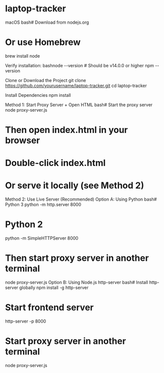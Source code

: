 # laptop-tracker

macOS
bash# Download from nodejs.org
# Or use Homebrew
brew install node

Verify installation:
bashnode --version  # Should be v14.0.0 or higher
npm --version

Clone or Download the Project
git clone https://github.com/yourusername/laptop-tracker.git
cd laptop-tracker

Install Dependencies
npm install

Method 1: Start Proxy Server + Open HTML
bash# Start the proxy server
node proxy-server.js

# Then open index.html in your browser
# Double-click index.html
# Or serve it locally (see Method 2)
Method 2: Use Live Server (Recommended)
Option A: Using Python
bash# Python 3
python -m http.server 8000

# Python 2
python -m SimpleHTTPServer 8000

# Then start proxy server in another terminal
node proxy-server.js
Option B: Using Node.js http-server
bash# Install http-server globally
npm install -g http-server

# Start frontend server
http-server -p 8000

# Start proxy server in another terminal
node proxy-server.js
